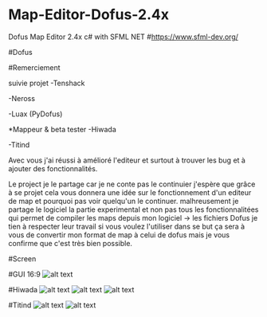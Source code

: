 # Map-Editor-Dofus-2.4x
Dofus Map Editor 2.4x c# with SFML NET #https://www.sfml-dev.org/

#Dofus

#Remerciement

suivie projet
-Tenshack

-Neross

-Luax (PyDofus)

*Mappeur & beta tester -Hiwada

-Titind

Avec vous j'ai réussi à amélioré l'editeur et surtout à trouver les bug et à ajouter des fonctionnalités.

Le project je le partage car je ne conte pas le continuier j'espère que grâce à se projet cela vous donnera une idée sur le fonctionnement d'un editeur de map et pourquoi pas voir quelqu'un le continuer. malhreusement je partage le logiciel la partie experimental et non pas tous les fonctionnalitées qui permet de compiler les maps depuis mon logiciel -> les fichiers Dofus je tien à respecter leur travail si vous voulez l'utiliser dans se but ça sera à vous de convertir mon format de map à celui de dofus mais je vous confirme que c'est très bien possible.

#Screen

#GUI 16:9
![alt text](https://image.noelshack.com/fichiers/2019/06/6/1549750373-capture.png)

#Hiwada
![alt text](https://image.noelshack.com/fichiers/2019/06/6/1549750376-nsihxmk.jpg)
![alt text](https://image.noelshack.com/fichiers/2019/06/6/1549750381-premiertestmap.png)
![alt text](https://image.noelshack.com/fichiers/2019/06/6/1549750384-rac0d7j.jpg)

#Titind
![alt text](https://image.noelshack.com/fichiers/2019/06/6/1549750366-2-1.png)
![alt text](https://image.noelshack.com/fichiers/2019/06/6/1549750370-2.png)
